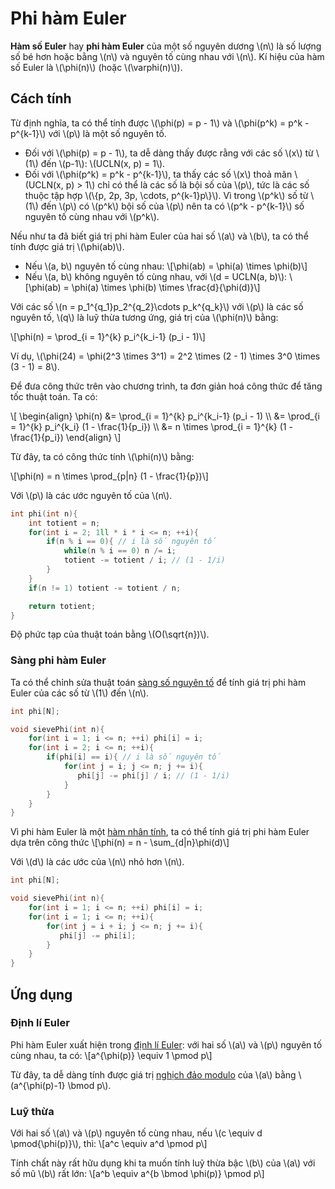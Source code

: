 # Phi hàm Euler

**Hàm số Euler** hay **phi hàm Euler** của một số nguyên dương \\(n\\) là số lượng số bé hơn hoặc bằng \\(n\\) và nguyên tố cùng nhau với \\(n\\). Kí hiệu của hàm số Euler là \\(\phi(n)\\) (hoặc \\(\varphi(n)\\)).

## Cách tính

Từ định nghĩa, ta có thể tính được \\(\phi(p) = p - 1\\) và \\(\phi(p^k) = p^k - p^{k-1}\\) với \\(p\\) là một số nguyên tố.
- Đối với \\(\phi(p) = p - 1\\), ta dễ dàng thấy được rằng với các số \\(x\\) từ \\(1\\) đến \\(p-1\\): \\(UCLN(x, p) = 1\\).
- Đối với \\(\phi(p^k) = p^k - p^{k-1}\\), ta thấy các số \\(x\\) thoả mãn \\(UCLN(x, p) > 1\\) chỉ có thể là các số là bội số của \\(p\\), tức là các số thuộc tập hợp \\(\\{p, 2p, 3p, \cdots, p^{k-1}p\\}\\). Vì trong \\(p^k\\) số từ \\(1\\) đến \\(p\\) có \\(p^k\\) bội số của \\(p\\) nên ta có \\(p^k - p^{k-1}\\) số nguyên tố cùng nhau với \\(p^k\\).

Nếu như ta đã biết giá trị phi hàm Euler của hai số \\(a\\) và \\(b\\), ta có thể tính được giá trị \\(\phi(ab)\\).
- Nếu \\(a, b\\) nguyên tố cùng nhau: \\[\phi(ab) = \phi(a) \times \phi(b)\\]
- Nếu \\(a, b\\) không nguyên tố cùng nhau, với \\(d = UCLN(a, b)\\): \\[\phi(ab) = \phi(a) \times \phi(b) \times \frac{d}{\phi(d)}\\]

Với các số \\(n = p_1^{q_1}p_2^{q_2}\cdots p_k^{q_k}\\) với \\(p\\) là các số nguyên tố, \\(q\\) là luỹ thừa tương ứng, giá trị của \\(\phi(n)\\) bằng:

\\[\phi(n) = \prod_{i = 1}^{k} p_i^{k_i-1} (p_i - 1)\\]

Ví dụ, \\(\phi(24) = \phi(2^3 \times 3^1) = 2^2 \times (2 - 1) \times 3^0 \times (3 - 1) = 8\\).

Để đưa công thức trên vào chương trình, ta đơn giản hoá công thức để tăng tốc thuật toán. Ta có:

\\[
\begin{align}
\phi(n) &= \prod_{i = 1}^{k} p_i^{k_i-1} (p_i - 1) \\\\
		&= \prod_{i = 1}^{k} p_i^{k_i} (1 - \frac{1}{p_i}) \\\\
		&= n \times \prod_{i = 1}^{k} (1 - \frac{1}{p_i})
\end{align}
\\]

Từ đây, ta có công thức tính \\(\phi(n)\\) bằng:

\\[\phi(n) = n \times \prod_{p|n} (1 - \frac{1}{p})\\]

Với \\(p\\) là các ước nguyên tố của \\(n\\).

```C++
int phi(int n){
	int totient = n;
	for(int i = 2; 1ll * i * i <= n; ++i){
		if(n % i == 0){ // i là số nguyên tố
			while(n % i == 0) n /= i;
			totient -= totient / i; // (1 - 1/i)
		}
	}
	if(n != 1) totient -= totient / n;

	return totient;
}
```

Độ phức tạp của thuật toán bằng \\(O(\sqrt{n})\\).

### Sàng phi hàm Euler

Ta có thể chỉnh sửa thuật toán [sàng số nguyên tố](prime.md#sàng-số-nguyên-tố) để tính giá trị phi hàm Euler của các số từ \\(1\\) đến \\(n\\).

```C++
int phi[N];

void sievePhi(int n){
    for(int i = 1; i <= n; ++i) phi[i] = i;
    for(int i = 2; i <= n; ++i){
        if(phi[i] == i){ // i là số nguyên tố
            for(int j = i; j <= n; j += i){
               phi[j] -= phi[j] / i; // (1 - 1/i)
            }
        }
    }
}
```

Vì phi hàm Euler là một [hàm nhân tính](https://vi.wikipedia.org/wiki/H%C3%A0m_nh%C3%A2n_t%C3%ADnh), ta có thể tính giá trị phi hàm Euler dựa trên công thức \\[\phi(n) = n - \sum_{d|n}\phi(d)\\]

Với \\(d\\) là các ước của \\(n\\) nhỏ hơn \\(n\\).

```C++
int phi[N];

void sievePhi(int n){
    for(int i = 1; i <= n; ++i) phi[i] = i;
    for(int i = 1; i <= n; ++i){
        for(int j = i + i; j <= n; j += i){
           phi[j] -= phi[i];
        }
    }
}
```
## Ứng dụng

### Định lí Euler

Phi hàm Euler xuất hiện trong [định lí Euler](https://vi.wikipedia.org/wiki/%C4%90%E1%BB%8Bnh_l%C3%BD_Euler): với hai số \\(a\\) và \\(p\\) nguyên tố cùng nhau, ta có: \\[a^{\phi(p)} \equiv 1 \pmod p\\]

Từ đây, ta dễ dàng tính được giá trị [nghịch đảo modulo](modulo.md#nghịch-đảo-modulo) của \\(a\\) bằng \\(a^{\phi(p)-1} \bmod p\\).

### Luỹ thừa

Với hai số \\(a\\) và \\(p\\) nguyên tố cùng nhau, nếu \\(c \equiv d \pmod{\phi(p)}\\), thì: \\[a^c \equiv a^d \pmod p\\]

Tính chất này rất hữu dụng khi ta muốn tính luỹ thừa bậc \\(b\\) của \\(a\\) với số mũ \\(b\\) rất lớn: \\[a^b \equiv a^{b \bmod \phi(p)} \pmod p\\]